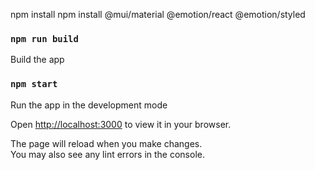 npm install
npm install @mui/material @emotion/react @emotion/styled

### `npm run build`

Build the app

### `npm start`

Run the app in the development mode

Open [http://localhost:3000](http://localhost:3000) to view it in your browser.

The page will reload when you make changes.\
You may also see any lint errors in the console.
